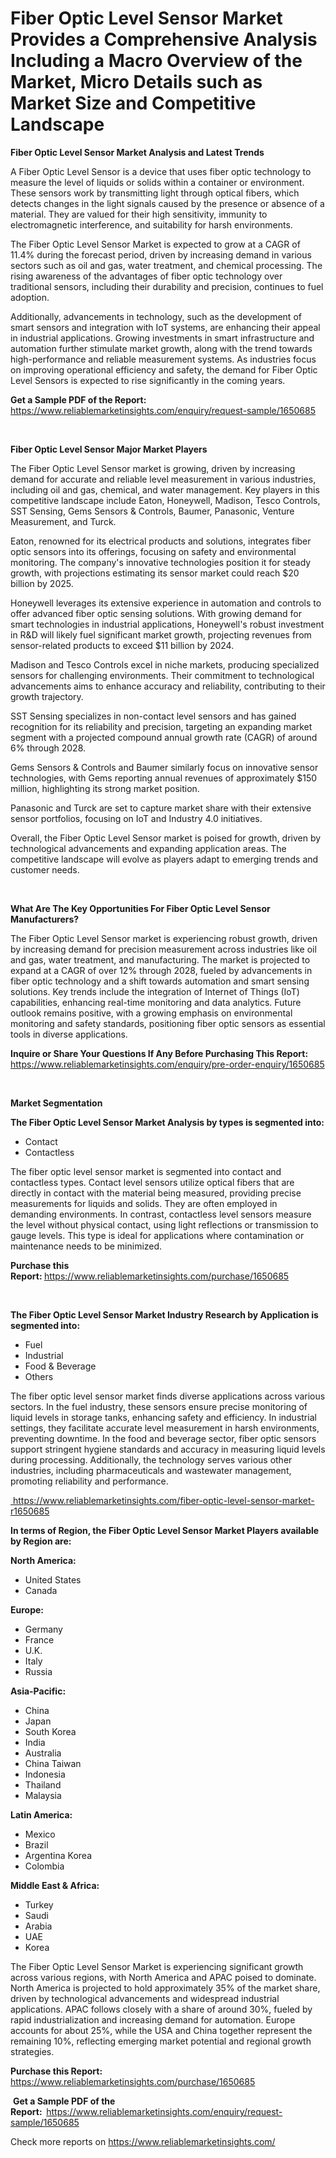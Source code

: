 <p><h1>Fiber Optic Level Sensor Market Provides a Comprehensive Analysis Including a Macro Overview of the Market, Micro Details such as Market Size and Competitive Landscape</h1></p><p><strong>Fiber Optic Level Sensor Market Analysis and Latest Trends</strong></p>
<p><p>A Fiber Optic Level Sensor is a device that uses fiber optic technology to measure the level of liquids or solids within a container or environment. These sensors work by transmitting light through optical fibers, which detects changes in the light signals caused by the presence or absence of a material. They are valued for their high sensitivity, immunity to electromagnetic interference, and suitability for harsh environments.</p><p>The Fiber Optic Level Sensor Market is expected to grow at a CAGR of 11.4% during the forecast period, driven by increasing demand in various sectors such as oil and gas, water treatment, and chemical processing. The rising awareness of the advantages of fiber optic technology over traditional sensors, including their durability and precision, continues to fuel adoption. </p><p>Additionally, advancements in technology, such as the development of smart sensors and integration with IoT systems, are enhancing their appeal in industrial applications. Growing investments in smart infrastructure and automation further stimulate market growth, along with the trend towards high-performance and reliable measurement systems. As industries focus on improving operational efficiency and safety, the demand for Fiber Optic Level Sensors is expected to rise significantly in the coming years.</p></p>
<p><strong>Get a Sample PDF of the Report:&nbsp;</strong> <a href="https://www.reliablemarketinsights.com/enquiry/request-sample/1650685?utm_campaign=2891&utm_medium=2&utm_source=Github&utm_content=ia&utm_term=08042025&utm_id=fiber-optic-level-sensor">https://www.reliablemarketinsights.com/enquiry/request-sample/1650685</a></p>
<p>&nbsp;</p>
<p><strong>Fiber Optic Level Sensor Major Market Players</strong></p>
<p><p>The Fiber Optic Level Sensor market is growing, driven by increasing demand for accurate and reliable level measurement in various industries, including oil and gas, chemical, and water management. Key players in this competitive landscape include Eaton, Honeywell, Madison, Tesco Controls, SST Sensing, Gems Sensors & Controls, Baumer, Panasonic, Venture Measurement, and Turck.</p><p>Eaton, renowned for its electrical products and solutions, integrates fiber optic sensors into its offerings, focusing on safety and environmental monitoring. The company's innovative technologies position it for steady growth, with projections estimating its sensor market could reach $20 billion by 2025.</p><p>Honeywell leverages its extensive experience in automation and controls to offer advanced fiber optic sensing solutions. With growing demand for smart technologies in industrial applications, Honeywell's robust investment in R&D will likely fuel significant market growth, projecting revenues from sensor-related products to exceed $11 billion by 2024.</p><p>Madison and Tesco Controls excel in niche markets, producing specialized sensors for challenging environments. Their commitment to technological advancements aims to enhance accuracy and reliability, contributing to their growth trajectory.</p><p>SST Sensing specializes in non-contact level sensors and has gained recognition for its reliability and precision, targeting an expanding market segment with a projected compound annual growth rate (CAGR) of around 6% through 2028.</p><p>Gems Sensors & Controls and Baumer similarly focus on innovative sensor technologies, with Gems reporting annual revenues of approximately $150 million, highlighting its strong market position.</p><p>Panasonic and Turck are set to capture market share with their extensive sensor portfolios, focusing on IoT and Industry 4.0 initiatives.</p><p>Overall, the Fiber Optic Level Sensor market is poised for growth, driven by technological advancements and expanding application areas. The competitive landscape will evolve as players adapt to emerging trends and customer needs.</p></p>
<p>&nbsp;</p>
<p><strong>What Are The Key Opportunities For Fiber Optic Level Sensor Manufacturers?</strong></p>
<p><p>The Fiber Optic Level Sensor market is experiencing robust growth, driven by increasing demand for precision measurement across industries like oil and gas, water treatment, and manufacturing. The market is projected to expand at a CAGR of over 12% through 2028, fueled by advancements in fiber optic technology and a shift towards automation and smart sensing solutions. Key trends include the integration of Internet of Things (IoT) capabilities, enhancing real-time monitoring and data analytics. Future outlook remains positive, with a growing emphasis on environmental monitoring and safety standards, positioning fiber optic sensors as essential tools in diverse applications.</p></p>
<p><strong>Inquire or Share Your Questions If Any Before Purchasing This Report:</strong> <a href="https://www.reliablemarketinsights.com/enquiry/pre-order-enquiry/1650685?utm_campaign=2891&utm_medium=2&utm_source=Github&utm_content=ia&utm_term=08042025&utm_id=fiber-optic-level-sensor">https://www.reliablemarketinsights.com/enquiry/pre-order-enquiry/1650685</a></p>
<p>&nbsp;</p>
<p><strong>Market Segmentation</strong></p>
<p><strong>The Fiber Optic Level Sensor Market Analysis by types is segmented into:</strong></p>
<p><ul><li>Contact</li><li>Contactless</li></ul></p>
<p><p>The fiber optic level sensor market is segmented into contact and contactless types. Contact level sensors utilize optical fibers that are directly in contact with the material being measured, providing precise measurements for liquids and solids. They are often employed in demanding environments. In contrast, contactless level sensors measure the level without physical contact, using light reflections or transmission to gauge levels. This type is ideal for applications where contamination or maintenance needs to be minimized.</p></p>
<p><strong>Purchase this Report:&nbsp;</strong><a href="https://www.reliablemarketinsights.com/purchase/1650685?utm_campaign=2891&utm_medium=2&utm_source=Github&utm_content=ia&utm_term=08042025&utm_id=fiber-optic-level-sensor">https://www.reliablemarketinsights.com/purchase/1650685</a></p>
<p>&nbsp;</p>
<p><strong>The Fiber Optic Level Sensor Market Industry Research by Application is segmented into:</strong></p>
<p><ul><li>Fuel</li><li>Industrial</li><li>Food & Beverage</li><li>Others</li></ul></p>
<p><p>The fiber optic level sensor market finds diverse applications across various sectors. In the fuel industry, these sensors ensure precise monitoring of liquid levels in storage tanks, enhancing safety and efficiency. In industrial settings, they facilitate accurate level measurement in harsh environments, preventing downtime. In the food and beverage sector, fiber optic sensors support stringent hygiene standards and accuracy in measuring liquid levels during processing. Additionally, the technology serves various other industries, including pharmaceuticals and wastewater management, promoting reliability and performance.</p></p>
<p><a href="https://www.reliablemarketinsights.com/fiber-optic-level-sensor-market-r1650685?utm_campaign=2891&utm_medium=2&utm_source=Github&utm_content=ia&utm_term=08042025&utm_id=fiber-optic-level-sensor">&nbsp;https://www.reliablemarketinsights.com/fiber-optic-level-sensor-market-r1650685</a></p>
<p><strong>In terms of Region, the Fiber Optic Level Sensor Market Players available by Region are:</strong></p>
<p>
    <p> <strong> North America: </strong>
        <ul>
            <li>United States</li>
            <li>Canada</li>
        </ul>
        </p> 
    <p> <strong> Europe: </strong>
        <ul>
            <li>Germany</li>
            <li>France</li>
            <li>U.K.</li>
            <li>Italy</li>
            <li>Russia</li>
        </ul>
        </p> 
    <p> <strong> Asia-Pacific: </strong>
        <ul>
            <li>China</li>
            <li>Japan</li>
            <li>South Korea</li>
            <li>India</li>
            <li>Australia</li>
            <li>China Taiwan</li>
            <li>Indonesia</li>
            <li>Thailand</li>
            <li>Malaysia</li>
        </ul>
        </p> 
    <p> <strong> Latin America: </strong>
        <ul>
            <li>Mexico</li>
            <li>Brazil</li>
            <li>Argentina Korea</li>
            <li>Colombia</li>
        </ul>
        </p> 
    <p> <strong> Middle East & Africa: </strong>
        <ul>
            <li>Turkey</li>
            <li>Saudi</li>
            <li>Arabia</li>
            <li>UAE</li>
            <li>Korea</li>
        </ul>
    </p>
    </p>
<p><p>The Fiber Optic Level Sensor Market is experiencing significant growth across various regions, with North America and APAC poised to dominate. North America is projected to hold approximately 35% of the market share, driven by technological advancements and widespread industrial applications. APAC follows closely with a share of around 30%, fueled by rapid industrialization and increasing demand for automation. Europe accounts for about 25%, while the USA and China together represent the remaining 10%, reflecting emerging market potential and regional growth strategies.</p></p>
<p><strong>Purchase this Report: </strong><a href="https://www.reliablemarketinsights.com/purchase/1650685?utm_campaign=2891&utm_medium=2&utm_source=Github&utm_content=ia&utm_term=08042025&utm_id=fiber-optic-level-sensor">https://www.reliablemarketinsights.com/purchase/1650685</a></p>
<p>&nbsp;<strong>Get a Sample PDF of the Report:&nbsp;&nbsp;</strong><a href="https://www.reliablemarketinsights.com/enquiry/request-sample/1650685?utm_campaign=2891&utm_medium=2&utm_source=Github&utm_content=ia&utm_term=08042025&utm_id=fiber-optic-level-sensor">https://www.reliablemarketinsights.com/enquiry/request-sample/1650685</a></p>
<p><strong></strong></p>
<p>Check more reports on <a href="https://www.reliablemarketinsights.com/?utm_campaign=2891&utm_medium=2&utm_source=Github&utm_content=ia&utm_term=08042025&utm_id=fiber-optic-level-sensor">https://www.reliablemarketinsights.com/</a></p>